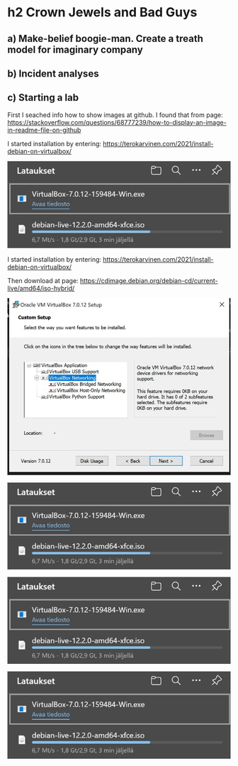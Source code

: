 # h2 Crown Jewels and Bad Guys
## a) Make-belief boogie-man. Create a treath model for imaginary company



## b) Incident analyses



## c) Starting a lab

First I seached info how to show images at github. I found that from page: https://stackoverflow.com/questions/68777239/how-to-display-an-image-in-readme-file-on-github

I started installation by entering: https://terokarvinen.com/2021/install-debian-on-virtualbox/

![Model](https://github.com/bek817/TrusttoBlockchain/blob/main/Downloads.JPG)

I started installation by entering: https://terokarvinen.com/2021/install-debian-on-virtualbox/

Then download at page: https://cdimage.debian.org/debian-cd/current-live/amd64/iso-hybrid/

![Model](https://github.com/bek817/TrusttoBlockchain/blob/main/VirtualboxInstall1.JPG)

![Model](https://github.com/bek817/TrusttoBlockchain/blob/main/Downloads.JPG)

![Model](https://github.com/bek817/TrusttoBlockchain/blob/main/Downloads.JPG)

![Model](https://github.com/bek817/TrusttoBlockchain/blob/main/Downloads.JPG)
